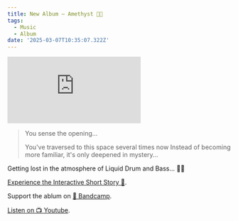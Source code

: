 ```yaml
---
title: New Album – Amethyst 💎🌊
tags:
  - Music
  - Album
date: '2025-03-07T10:35:07.322Z'
---
```


<iframe src="https://www.youtube-nocookie.com/embed/Ngb1owO7ByU?modestbranding=1&showinfo=0&rel=0" title="YouTube video player" frameborder="0" allow="accelerometer; autoplay; encrypted-media; gyroscope; picture-in-picture;" allowfullscreen className="youtube_video"></iframe>

> You sense the opening...
>
> You've traversed to this space several times now Instead of becoming more familiar, it's only deepened in mystery...

Getting lost in the atmosphere of Liquid Drum and Bass... 💎🌊

[Experience the Interactive Short Story 🔮](/amethyst-zone).

Support the ablum on [🤘 Bandcamp](https://letsgochris.bandcamp.com/album/amethyst).

[Listen on 📺 Youtube](https://youtu.be/Ngb1owO7ByU).
